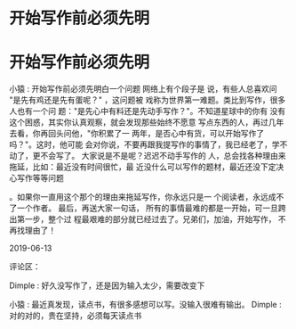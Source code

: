 # 开始写作前必须先明

# 开始写作前必须先明

小猿 : 开始写作前必须先明白一个问题 网络上有个段子是 说，有些人总喜欢问 "是先有鸡还是先有蛋呢？" ，这问题被 戏称为世界第一难题。类比到写作，很多人也有一个问 题："是先心中有料还是先动手写作？"。不知道星球中的你有 没有这个困惑，其实你认真观察，就会发现那些始终不愿意 写点东西的人，再过几年去看，你再回头问他，"你积累了一 两年，是否心中有货，可以开始写作了吗？"。这时，他可能 会对你说，不要再跟我提写作的事情了，我已经老了，学不 动了，更不会写了。 大家说是不是呢？迟迟不动手写作的 人，总会找各种理由来拖延，比如：最近没有时间很忙，最 近没什么可以写作的题材，最近还没下定决心写作等等问题

。如果你一直用这个那个的理由来拖延写作，你永远只是一 个阅读者，永远成不了一个作者。 最后，再送大家一句话， 所有的事情最难的都是一开始，可一旦跨出第一步，整个过 程最艰难的部分就已经过去了。兄弟们，加油，开始写作， 不再找理由了！

2019-06-13

评论区：

Dimple : 好久没写作了，还是因为输入太少，需要改变下

小猿 : 最近真发现，读点书，有很多感想可以写。没输入很难有输出。 Dimple : 对的对的，贵在坚持，必须每天读点书